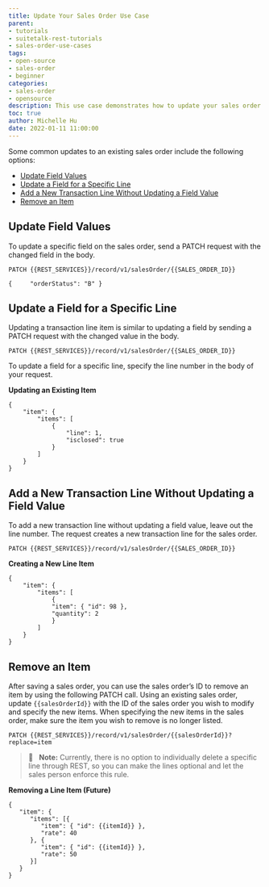 ```yaml
---
title: Update Your Sales Order Use Case
parent:
- tutorials
- suitetalk-rest-tutorials
- sales-order-use-cases
tags:
- open-source
- sales-order
- beginner
categories:
- sales-order
- opensource
description: This use case demonstrates how to update your sales order.
toc: true
author: Michelle Hu
date: 2022-01-11 11:00:00
---
```

Some common updates to an existing sales order include the following options:

- [Update Field Values](#update-field-values)
- [Update a Field for a Specific Line](#update-a-field-for-a-specific-line)
- [Add a New Transaction Line Without Updating a Field Value](#add-a-new-transaction-line-without-updating-a-field-value)
- [Remove an Item](#remove-an-item)

## Update Field Values

To update a specific field on the sales order, send a PATCH request with the changed field in the body.

<!-- {% raw %} -->
```
PATCH {{REST_SERVICES}}/record/v1/salesOrder/{{SALES_ORDER_ID}}

{     "orderStatus": "B" }
```
<!-- {% endraw %} -->

## Update a Field for a Specific Line

Updating a transaction line item is similar to updating a field by sending a PATCH request with the changed value in the body.

<!-- {% raw %} -->
```
PATCH {{REST_SERVICES}}/record/v1/salesOrder/{{SALES_ORDER_ID}}
```
<!-- {% endraw %} -->

To update a field for a specific line, specify the line number in the body of your request.

**Updating an Existing Item**

```
{
    "item": {
        "items": [
            {
                "line": 1,
                "isclosed": true
            }
        ]
    }
}
```

## Add a New Transaction Line Without Updating a Field Value

To add a new transaction line without updating a field value, leave out the line number. The request creates a new transaction line for the sales order.

<!-- {% raw %} -->
```
PATCH {{REST_SERVICES}}/record/v1/salesOrder/{{SALES_ORDER_ID}}
```
<!-- {% endraw %} -->

**Creating a New Line Item**

```
{
    "item": {
        "items": [
            {
            "item": { "id": 98 },
            "quantity": 2
            }
        ]
    }
}
```

## Remove an Item

After saving a sales order, you can use the sales order’s ID to remove an item by using the following PATCH call. Using an existing sales order, update `{{salesOrderId}}` with the ID of the sales order you wish to modify and specify the new items. When specifying the new items in the sales order, make sure the item you wish to remove is no longer listed.

<!-- {% raw %} -->
```
PATCH {{REST_SERVICES}}/record/v1/salesOrder/{{salesOrderId}}?replace=item
```
<!-- {% endraw %} -->

> 📢 &nbsp; **Note:** Currently, there is no option to individually delete a specific line through REST, so you can make the lines optional and let the sales person enforce this rule.

**Removing a Line Item (Future)**

```
{
   "item": {
      "items": [{
         "item": { "id": {{itemId}} },
         "rate": 40
      }, {
         "item": { "id": {{itemId}} },
         "rate": 50
      }]
   }
}
```